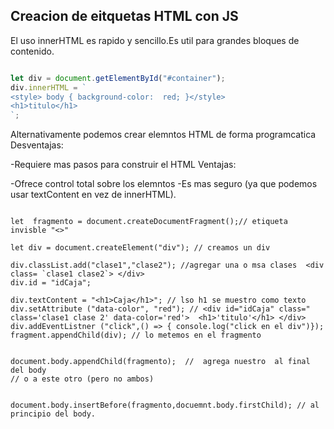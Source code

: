 ## Creacion de eitquetas HTML con JS

El uso innerHTML es rapido y sencillo.Es util para grandes bloques de contenido.


```js

let div = document.getElementById("#container");
div.innerHTML = `
<style> body { background-color:  red; }</style>
<h1>titulo</h1>
`;
```


Alternativamente podemos crear elemntos HTML de forma programcatica
Desventajas:

-Requiere mas pasos para construir el HTML
Ventajas:

-Ofrece control total sobre los elemntos
-Es mas seguro (ya que podemos usar textContent en vez de innerHTML).



```JS

let  fragmento = document.createDocumentFragment();// etiqueta invisble "<>"

let div = document.createElement("div"); // creamos un div

div.classList.add("clase1","clase2"); //agregar una o msa clases  <div class= `clase1 clase2`> </div>
div.id = "idCaja";

div.textContent = "<h1>Caja</h1>"; // lso h1 se muestro como texto
div.setAttribute ("data-color", "red"); // <div id="idCaja" class=" class='clase1 clase 2' data-color='red'>  <h1>'titulo'</h1> </div>
div.addEventListner ("click",() => { console.log("click en el div")});
fragment.appendChild(div); // lo metemos en el fragmento


document.body.appendChild(fragmento);  //  agrega nuestro  al final del body
// o a este otro (pero no ambos)


document.body.insertBefore(fragmento,docuemnt.body.firstChild); // al principio del body.
```


